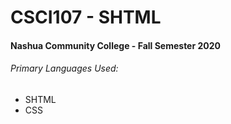 # CSCI107 - SHTML

#### Nashua Community College - Fall Semester 2020

###### Primary Languages Used:
- SHTML
- CSS